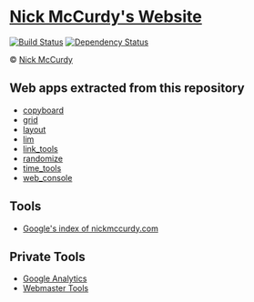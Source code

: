 # [Nick McCurdy's Website](http://nickmccurdy.com/)
[![Build Status](https://travis-ci.org/nickmccurdy/nickmccurdy.github.io.svg)](https://travis-ci.org/nickmccurdy/nickmccurdy.github.io)
[![Dependency Status](https://gemnasium.com/badges/github.com/nickmccurdy/nickmccurdy.github.io.svg)](https://gemnasium.com/github.com/nickmccurdy/nickmccurdy.github.io)

&copy; [Nick McCurdy](http://nickmccurdy.com/)

## Web apps extracted from this repository
- [copyboard](https://github.com/nickmccurdy/copyboard)
- [grid](https://github.com/nickmccurdy/grid)
- [layout](https://github.com/nickmccurdy/layout)
- [lim](https://github.com/nickmccurdy/lim)
- [link_tools](https://github.com/nickmccurdy/link_tools)
- [randomize](https://github.com/nickmccurdy/randomize)
- [time_tools](https://github.com/nickmccurdy/time_tools)
- [web_console](https://github.com/nickmccurdy/web_console)

## Tools
- [Google's index of nickmccurdy.com](https://www.google.com/search?q=site%3Anickmccurdy.com)

## Private Tools
- [Google Analytics](https://www.google.com/analytics)
- [Webmaster Tools](https://www.google.com/webmasters/tools)
